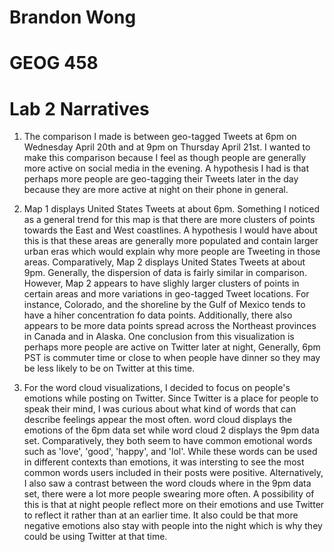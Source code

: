 # Brandon Wong

# GEOG 458

# Lab 2 Narratives

1. The comparison I made is between geo-tagged Tweets at 6pm on Wednesday April 20th and at 9pm on Thursday April 21st. I wanted to make this comparison because I feel as though people are generally more active on social media in the evening. A hypothesis I had is that perhaps more people are geo-tagging their Tweets later in the day because they are more active at night on their phone in general.

2. Map 1 displays United States Tweets at about 6pm. Something I noticed as a general trend for this map is that there are more clusters of points towards the East and West coastlines. A hypothesis I would have about this is that these areas are generally more populated and contain larger urban eras which would explain why more people are Tweeting in those areas. Comparatively, Map 2 displays United States Tweets at about 9pm. Generally, the dispersion of data is fairly similar in comparison. However, Map 2 appears to have slighly larger clusters of points in certain areas and more variations in geo-tagged Tweet locations. For instance, Colorado, and the shoreline by the Gulf of Mexico tends to have a hiher concentration fo data points. Additionally, there also appears to be more data points spread across the Northeast provinces in Canada and in Alaska. One conclusion from this visualization is perhaps more people are active on Twitter later at night, Generally, 6pm PST is commuter time or close to when people have dinner so they may be less likely to be on Twitter at this time.

3. For the word cloud visualizations, I decided to focus on people's emotions while posting on Twitter. Since Twitter is a place for people to speak their mind, I was curious about what kind of words that can describe feelings appear the most often. word cloud displays the emotions of the 6pm data set while word cloud 2 displays the 9pm data set. Comparatively, they both seem to have common emotional words such as 'love', 'good', 'happy', and 'lol'. While these words can be used in different contexts than emotions, it was intersting to see the most common words users included in their posts were positive. Alternatively, I also saw a contrast between the word clouds where in the 9pm data set, there were a lot more people swearing more often. A possibility of this is that at night people reflect more on their emotions and use Twitter to reflect it rather than at an earlier time. It also could be that more negative emotions also stay with people into the night which is why they could be using Twitter at that time.
